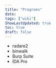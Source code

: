 ```yaml
---
title: "Programs"
date: 
tags: ["wiki"]
ShowLastUpdated: true
toc: true
draft: false
---
```



- radare2
- binwalk
- Burp Suite
- IDA Pro
